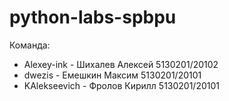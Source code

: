 # python-labs-spbpu

Команда: 
- Alexey-ink - Шихалев Алексей 5130201/20102
- dwezis - Емешкин Максим 5130201/20101
- KAlekseevich - Фролов Кирилл 5130201/20101
